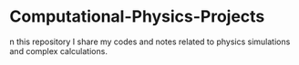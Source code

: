 # Computational-Physics-Projects
n this repository I share my codes and notes related to physics simulations and complex calculations.
